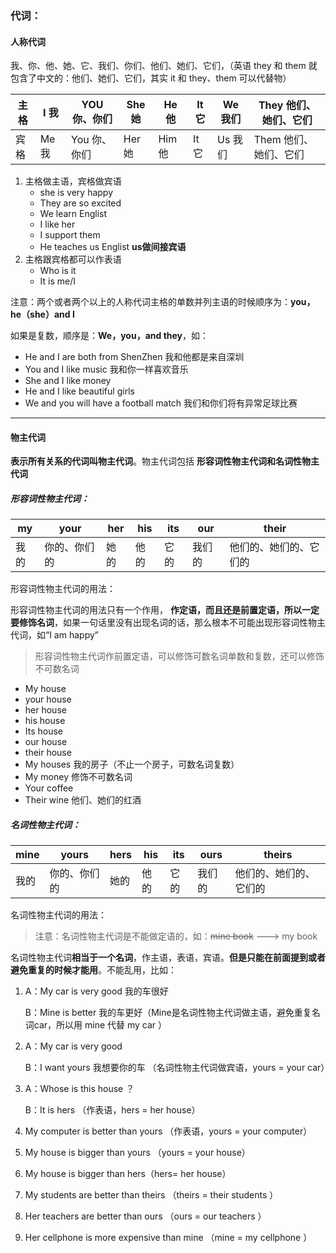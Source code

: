 ### 代词：

#### 人称代词

我、你、他、她、它、我们、你们、他们、她们、它们，（英语 they 和 them 就包含了中文的：他们、她们、它们，其实 it 和 they、them 可以代替物）

| 主格 | I 我  | YOU 你、你们 | She 她 | He 他  | It 它 | We 我们 | They 他们、她们、它们 |
| ---- | ----- | ------------ | ------ | ------ | ----- | ------- | --------------------- |
| 宾格 | Me 我 | You 你、你们 | Her 她 | Him 他 | It 它 | Us 我们 | Them 他们、她们、它们 |

1. 主格做主语，宾格做宾语
   * she is very happy
   * They are so excited 
   * We learn Englist
   * I like her
   * I support them 
   * He teaches us Englist  **us做间接宾语**
2. 主格跟宾格都可以作表语
   * Who is it	
   * It is me/I 

注意：两个或者两个以上的人称代词主格的单数并列主语的时候顺序为：**you，he（she）and I**

如果是复数，顺序是：**We，you，and they**，如：	

* He and I are both from ShenZhen 我和他都是来自深圳
* You and I like music  我和你一样喜欢音乐
* She and I like money 
* He and I like beautiful girls 
* We and you will have a football match 我们和你们将有异常足球比赛

------



#### 物主代词

**表示所有关系的代词叫物主代词**。物主代词包括 **形容词性物主代词和名词性物主代词**

##### 形容词性物主代词：

| my   | your         | her  | his  | its  | our    | their                  |
| ---- | ------------ | ---- | ---- | ---- | ------ | ---------------------- |
| 我的 | 你的、你们的 | 她的 | 他的 | 它的 | 我们的 | 他们的、她们的、它们的 |

形容词性物主代词的用法：

形容词性物主代词的用法只有一个作用， **作定语，而且还是前置定语，**所以一定要**修饰名词**，如果一句话里没有出现名词的话，那么根本不可能出现形容词性物主代词，如“I am happy”

> 形容词性物主代词作前置定语，可以修饰可数名词单数和复数，还可以修饰不可数名词

* My house
* your house
* her house
* his house
* Its house
* our house
* their house
* My houses 我的房子（不止一个房子，可数名词复数）
* My money 修饰不可数名词
* Your coffee
* Their wine 他们、她们的红酒

##### 名词性物主代词：

| mine | yours        | hers | his  | its  | ours   | theirs                 |
| ---- | ------------ | ---- | ---- | ---- | ------ | ---------------------- |
| 我的 | 你的、你们的 | 她的 | 他的 | 它的 | 我们的 | 他们的、她们的、它们的 |

名词性物主代词的用法：

> 注意：名词性物主代词是不能做定语的，如：~~mine book~~ ---> my book

名词性物主代词**相当于一个名词**，作主语，表语，宾语。**但是只能在前面提到或者避免重复的时候才能用**。不能乱用，比如：

1. A：My car is very good 我的车很好

   B：Mine is better 我的车更好（Mine是名词性物主代词做主语，避免重复名词car，所以用 mine 代替 my car ）

2. A：My car is very good 

   B：I want yours 我想要你的车 （名词性物主代词做宾语，yours = your car）

3. A：Whose is this house ？

   B：It is hers （作表语，hers = her house）

4. My computer is better than yours （作表语，yours = your computer）

5. My house is bigger than yours （yours = your house）

6. My house is bigger than hers（hers= her house）

7. My students are better than theirs （theirs = their students ）

8. Her teachers are better than ours （ours = our teachers ）

9. Her cellphone is more expensive than mine （mine = my cellphone ）






